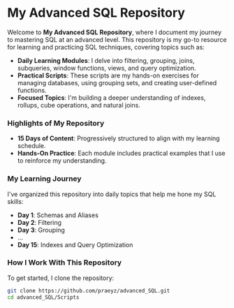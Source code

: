 # My Advanced SQL Repository

Welcome to **My Advanced SQL Repository**, where I document my journey to mastering SQL at an advanced level. This repository is my go-to resource for learning and practicing SQL techniques, covering topics such as:

- **Daily Learning Modules**: I delve into filtering, grouping, joins, subqueries, window functions, views, and query optimization.
- **Practical Scripts**: These scripts are my hands-on exercises for managing databases, using grouping sets, and creating user-defined functions.
- **Focused Topics**: I'm building a deeper understanding of indexes, rollups, cube operations, and natural joins.

### Highlights of My Repository
- **15 Days of Content**: Progressively structured to align with my learning schedule.
- **Hands-On Practice**: Each module includes practical examples that I use to reinforce my understanding.

### My Learning Journey
I've organized this repository into daily topics that help me hone my SQL skills:
- **Day 1**: Schemas and Aliases
- **Day 2**: Filtering
- **Day 3**: Grouping
- ...
- **Day 15**: Indexes and Query Optimization

### How I Work With This Repository
To get started, I clone the repository:
```bash
git clone https://github.com/praeyz/advanced_SQL.git
cd advanced_SQL/Scripts

